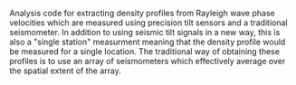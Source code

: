 Analysis code for extracting density profiles from Rayleigh wave phase velocities which are measured using precision tilt sensors and a traditional seismometer. In addition to using seismic tilt signals in a new way, this is also a "single station" measurment meaning that the density profile would be measured for a single location. The traditional way of obtaining these profiles is to use an array of seismometers which effectively average over the spatial extent of the array.
